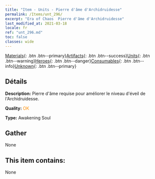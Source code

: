 ```yaml
---
title: "Item - Units - Pierre d'âme d'Archidruidesse"
permalink: /Items/unt_296/
excerpt: "Era of Chaos  Pierre d'âme d'Archidruidesse"
last_modified_at: 2021-03-18
locale: fr
ref: "unt_296.md"
toc: false
classes: wide
---
```

 [Materials](/fr/Items/){: .btn .btn--primary}[Artifacts](/fr/Items/Artifacts/){: .btn .btn--success}[Units](/fr/Items/Units/){: .btn .btn--warning}[Heroes](/fr/Items/Heroes/){: .btn .btn--danger}[Consumables](/fr/Items/Consumables/){: .btn .btn--info}[Unknown](/fr/Items/Unknown/){: .btn .btn--primary}

## Détails
 **Description:** Pierre d'âme requise pour améliorer le niveau d'éveil de l'Archidruidesse.

 **Quality:** <span style="color: #FF8C00">OK</span>

 **Type:** Awakening Soul

## Gather

  None

## This item contains:

  None

